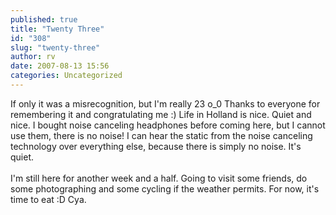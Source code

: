 ```yaml
---
published: true
title: "Twenty Three"
id: "308"
slug: "twenty-three"
author: rv
date: 2007-08-13 15:56
categories: Uncategorized
---
```

If only it was a misrecognition, but I'm really 23 o_0 Thanks to everyone for remembering it and congratulating me :) Life in Holland is nice. Quiet and nice. I bought noise canceling headphones before coming here, but I cannot use them, there is no noise! I can hear the static from the noise canceling technology over everything else, because there is simply no noise. It's quiet.<br /><br />I'm still here for another week and a half. Going to visit some friends, do some photographing and some cycling if the weather permits. For now, it's time to eat :D Cya.